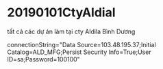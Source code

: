 # 20190101CtyAldial
tất cả các dự án làm tại cty Aldila Bình Dương

connectionString="Data Source=103.48.195.37;Initial Catalog=ALD_MFG;Persist Security Info=True;User ID=sa;Password=100100"
